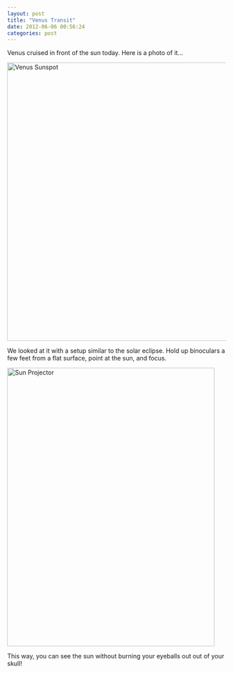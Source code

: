 ```yaml
---
layout: post
title: "Venus Transit"
date: 2012-06-06 00:56:24
categories: post
---
```

Venus cruised in front of the sun today.  Here is a photo of it...

<a href="http://www.flickr.com/photos/thenobot/7343429708/" title="Venus Sunspot by thenobot, on Flickr"><img src="http://farm8.staticflickr.com/7081/7343429708_a812411d6d_z.jpg" width="628" height="640" alt="Venus Sunspot"></a>

We looked at it with a setup similar to the solar eclipse.  Hold up binoculars a few feet from a flat surface, point at the sun, and focus.

<a href="http://www.flickr.com/photos/thenobot/7343431878/" title="Sun Projector by thenobot, on Flickr"><img src="http://farm9.staticflickr.com/8001/7343431878_0473640b08_z.jpg" width="478" height="640" alt="Sun Projector"></a>

This way, you can see the sun without burning your eyeballs out out of your skull!
